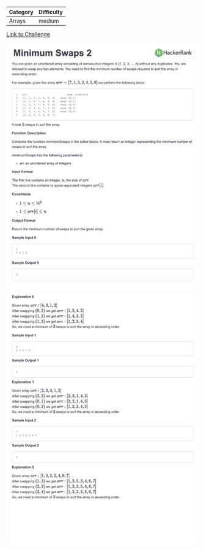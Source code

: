 | Category | Difficulty |
| -------- | ---------- |
| Arrays   | medium     |

[Link to Challenge](https://www.hackerrank.com/challenges/minimum-swaps-2/problem)

![Description Part 1](./Description1.png)
![Description Part 2](./Description2.png)

